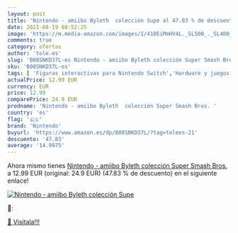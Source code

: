 ```yaml
---
layout: post
title: 'Nintendo - amiibo Byleth  colección Supe al 47.83 % de descuento'
date: 2021-08-19 08:52:25
image: 'https://m.media-amazon.com/images/I/410EiMmHV4L._SL500_._SL400_.jpg'
comments: true
category: ofertas
author: 'tole.es'
slug: 'B08SNKD37L-es Nintendo - amiibo Byleth colección Super Smash Bros.'
sku: 'B08SNKD37L-es'
tags: [ 'Figuras interactivas para Nintendo Switch','Hardware y juegos para Nintendo Switch','Sistemas heredados','Sistemas heredados de Nintendo','Sistemas heredados de PlayStation','Sistemas heredados de Xbox','Videojuegos','nintendo', ]
actualPrice: 12.99 EUR
currency: EUR
price: 12.99
comparePrice: 24.9 EUR
prodname: 'Nintendo - amiibo Byleth  colección Super Smash Bros. '
country: 'es'
flag: '🇪🇸'
brand: 'Nintendo'
buyurl: 'https://www.amazon.es/dp/B08SNKD37L/?tag=tolees-21'
descuento: '47.83'
average: '14.9975'
---
```


Ahora mismo tienes [Nintendo - amiibo Byleth  colección Super Smash Bros. ](https://www.amazon.es/dp/B08SNKD37L/?tag=tolees-21) a 12.99 EUR (original: 24.9 EUR) (47.83 %  de descuento) en el siguiente enlace!

[![Nintendo - amiibo Byleth  colección Supe](https://m.media-amazon.com/images/I/410EiMmHV4L._SL500_._SL400_.jpg)](https://www.amazon.es/dp/B08SNKD37L/?tag=tolees-21)

🔎:


[🛒 Visítala!!!](https://www.amazon.es/dp/B08SNKD37L/?tag=tolees-21)

